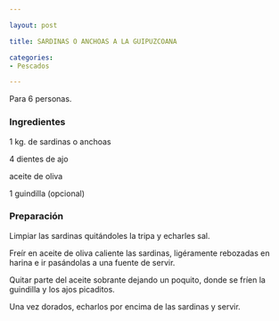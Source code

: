 ```yaml
---

layout: post

title: SARDINAS O ANCHOAS A LA GUIPUZCOANA

categories:
- Pescados

---
```


Para 6 personas.

<h3>Ingredientes</h3>

1 kg. de sardinas o anchoas

4 dientes de ajo

aceite de oliva

1 guindilla (opcional)

<h3>Preparación</h3>

Limpiar las sardinas quitándoles la tripa y echarles sal.

Freír en aceite de oliva caliente las sardinas, ligéramente rebozadas en harina e ir pasándolas a una fuente de servir.

Quitar parte del aceite sobrante dejando un poquito, donde se fríen la guindilla y los ajos picaditos.

Una vez dorados, echarlos por encima de las sardinas y servir.

